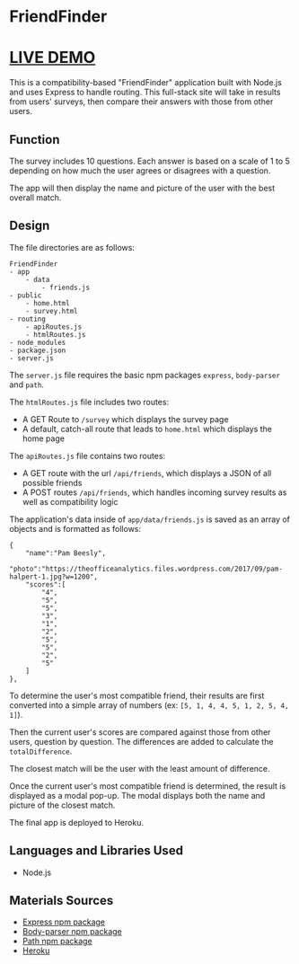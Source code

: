 # FriendFinder

# [LIVE DEMO](https://obscure-bayou-49883.herokuapp.com/)

This is a compatibility-based "FriendFinder" application built with Node.js and uses Express to handle routing. This full-stack site will take in results from users' surveys, then compare their answers with those from other users.

## Function
The survey includes 10 questions. Each answer is based on a scale of 1 to 5 depending on how much the user agrees or disagrees with a question.

The app will then display the name and picture of the user with the best overall match.

## Design
The file directories are as follows:
```
FriendFinder
- app
    - data
        - friends.js
- public
    - home.html
    - survey.html
- routing
    - apiRoutes.js
    - htmlRoutes.js
- node_modules
- package.json
- server.js
```

The `server.js` file requires the basic npm packages `express`, `body-parser` and `path`.

The  `htmlRoutes.js` file includes two routes:
* A GET Route to `/survey` which displays the survey page
* A default, catch-all route that leads to `home.html` which displays the home page

The `apiRoutes.js` file contains two routes:
* A GET route with the url `/api/friends`, which displays a JSON of all possible friends
* A POST routes `/api/friends`, which handles incoming survey results as well as compatibility logic

The application's data inside of `app/data/friends.js` is saved as an array of objects and is formatted as follows:
```
{
    "name":"Pam Beesly",
    "photo":"https://theofficeanalytics.files.wordpress.com/2017/09/pam-halpert-1.jpg?w=1200",
    "scores":[
        "4",
        "5",
        "5",
        "3",
        "1",
        "2",
        "5",
        "5",
        "2",
        "5"
    ]
},
```
To determine the user's most compatible friend, their results are first converted into a simple array of numbers (ex: `[5, 1, 4, 4, 5, 1, 2, 5, 4, 1]`).

Then the current user's scores are compared against those from other users, question by question. The differences are added to calculate the `totalDifference`.

The closest match will be the user with the least amount of difference.

Once the current user's most compatible friend is determined, the result is displayed as a modal pop-up. The modal displays both the name and picture of the closest match.

The final app is deployed to Heroku.

## Languages and Libraries Used
* Node.js

## Materials Sources
* [Express npm package](https://www.npmjs.com/package/express)
* [Body-parser npm package](https://www.npmjs.com/package/body-parser)
* [Path npm package](https://www.npmjs.com/package/path)
* [Heroku](https://heroku.com)
